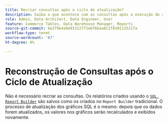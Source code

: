 ```yaml
---
title: Recriar consultas após o ciclo de atualização?
description: Saiba o que acontece com as consultas após a execução do ciclo de atualização.
role: Admin, Data Architect, Data Engineer, User
feature: Commerce Tables, Data Warehouse Manager, Reports
source-git-commit: 6e2f9e4a9e91212771e6f6baa8c2f8101125217a
workflow-type: tm+mt
source-wordcount: '67'
ht-degree: 0%

---
```


# Reconstrução de Consultas após o Ciclo de Atualização

Não é necessário recriar as consultas. Os relatórios criados usando o [`SQL Report Builder`](../dev-reports/sql-rpt-bldr.md) são salvos como os criados no `Report Builder` tradicional. O processo de atualização dos gráficos SQL é o mesmo: depois que os dados forem atualizados, os valores nos gráficos serão recalculados e exibidos novamente.
